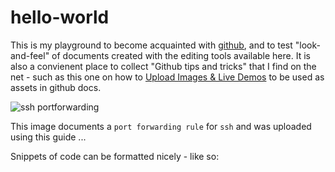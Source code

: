 hello-world
===========

This is my playground to become acquainted with [github](http://www.github.com), and to test "look-and-feel" of documents created with the editing tools available here. It is also a convienent place to collect "Github tips and tricks" that I find on the net - such as this one on how to [Upload Images & Live Demos](http://solutionoptimist.com/2013/12/28/awesome-github-tricks/) to be used as assets in github docs.


![ssh portforwarding](https://cloud.githubusercontent.com/assets/16167839/12245832/463a9436-b8ab-11e5-9670-06b7e3bc6e09.png)

This image documents a ``port forwarding rule`` for ``ssh`` and was uploaded using this guide ...


Snippets of code can be formatted nicely - like so:
